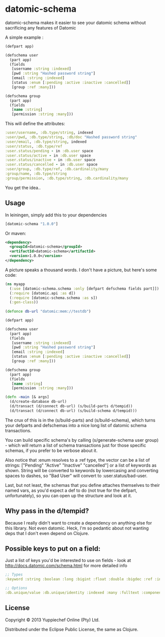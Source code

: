# datomic-schema

datomic-schema makes it easier to see your datomic schema without sacrificing any features of Datomic

A simple example :

```clojure
(defpart app)

(defschema user
  (part app)
  (fields
   [username :string :indexed]
   [pwd :string "Hashed password string"]
   [email :string :indexed]
   [status :enum [:pending :active :inactive :cancelled]]
   [group :ref :many]))

(defschema group
  (part app)
  (fields
   [name :string]
   [permission :string :many]))
```

This will define the attributes:

```clojure
:user/username, :db.type/string, indexed
:user/pwd, :db.type/string, :db/doc "Hashed password string"
:user/email, :db.type/string, indexed
:user/status, :db.type/ref
:user.status/pending - in :db.user space
:user.status/active - in :db.user space
:user.status/inactive - in :db.user space
:user.status/cancelled - in :db.user space
:user/group, :db.type/ref, :db.cardinality/many
:group/name, :db.type/string
:group/permission, :db.type/string, :db.cardinality/many
```

You get the idea..

## Usage

In leiningen, simply add this to your dependencies

```clojure
[datomic-schema "1.0.0"]
```

Or maven:
```xml
<dependency>
  <groupId>datomic-schema</groupId>
  <artifactId>datomic-schema</artifactId>
  <version>1.0.0</version>
</dependency>
```

A picture speaks a thousand words. I don't have a picture, but here's some code:

```clojure
(ns myapp
  (:use [datomic-schema.schema :only [defpart defschema fields part]])
  (:require [datomic.api :as d])
  (:require [datomic-schema.schema :as s])
  (:gen-class))
  
(defonce db-url "datomic:mem://testdb")

(defpart app)

(defschema user
  (part app)
  (fields
   [username :string :indexed]
   [pwd :string "Hashed password string"]
   [email :string :indexed]
   [status :enum [:pending :active :inactive :cancelled]]
   [group :ref :many]))

(defschema group
  (part app)
  (fields
   [name :string]
   [permission :string :many]))

(defn -main [& args]
  (d/create-database db-url)
  (d/transact (d/connect db-url) (s/build-parts d/tempid))
  (d/transact (d/connect db-url) (s/build-schema d/tempid)))
```

The crux of this is in the (s/build-parts) and (s/build-schema), which turns your defparts and defschemas into a nice long list of datomic schema transactions.

You can build specific schema's by calling (s/generate-schema user group) - which will return a list of schema transactions just for those specific schemas, if you prefer to be verbose about it.

Also notice that :enum resolves to a :ref type, the vector can be a list of strings: ["Pending" "Active" "Inactive" "cancelled"] or a list of keywords as shown. String will be converted to keywords by lowercasing and converting spaces to dashes, so "Bad User" will convert to :user.status/bad-user.

Last, but not least, the schemas that you define attaches themselves to their named vars, as you'd expect a def to do (not true for the defpart, unfortunately), so you can open up the structure and look at it.

## Why pass in the d/tempid?

Because I really didn't want to create a dependency on anything else for this library. Not even datomic. Heck, I'm so pedantic about not wanting deps that I don't even depend on Clojure.

## Possible keys to put on a field:

Just a list of keys you'd be interested to use on fields - look at http://docs.datomic.com/schema.html for more detailed info

```clojure
;; Types
:keyword :string :boolean :long :bigint :float :double :bigdec :ref :instant :uuid :uri :bytes :enum

;; Options
:db.unique/value :db.unique/identity :indexed :many :fulltext :component :nohistory "Some doc string" [:arbitrary "Enum" :values]
```

## License

Copyright © 2013 Yuppiechef Online (Pty) Ltd.

Distributed under the Eclipse Public License, the same as Clojure.
